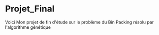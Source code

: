 # Projet_Final
Voici Mon projet de fin d'étude sur le problème du Bin Packing résolu par l'algorithme génétique 
